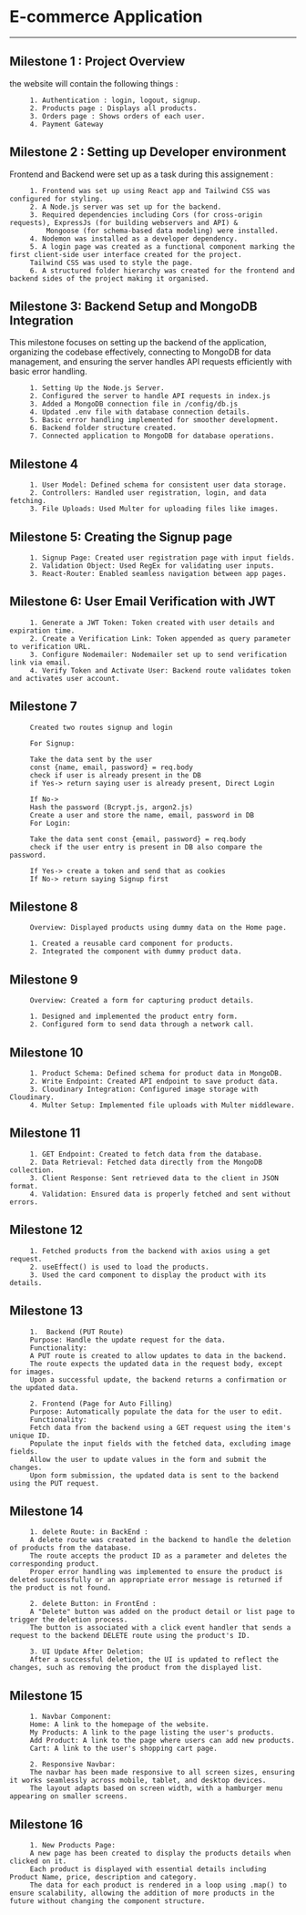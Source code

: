 # E-commerce Application

---

## Milestone 1 : Project Overview

the website will contain the following things :

         1. Authentication : login, logout, signup.
         2. Products page : Displays all products.
         3. Orders page : Shows orders of each user.
         4. Payment Gateway

## Milestone 2 : Setting up Developer environment

Frontend and Backend were set up as a task during this assignement :

         1. Frontend was set up using React app and Tailwind CSS was configured for styling.
         2. A Node.js server was set up for the backend. 
         3. Required dependencies including Cors (for cross-origin requests), ExpressJs (for building webservers and API) & 
             Mongoose (for schema-based data modeling) were installed.
         4. Nodemon was installed as a developer dependency.
         5. A login page was created as a functional component marking the first client-side user interface created for the project. 
         Tailwind CSS was used to style the page. 
         6. A structured folder hierarchy was created for the frontend and backend sides of the project making it organised.

## Milestone 3: Backend Setup and MongoDB Integration

This milestone focuses on setting up the backend of the application, organizing the codebase effectively, connecting to MongoDB for data management, and ensuring the server handles API requests efficiently with basic error handling.

         1. Setting Up the Node.js Server.
         2. Configured the server to handle API requests in index.js
         3. Added a MongoDB connection file in /config/db.js
         4. Updated .env file with database connection details.
         5. Basic error handling implemented for smoother development.
         6. Backend folder structure created.
         7. Connected application to MongoDB for database operations.

## Milestone 4

         1. User Model: Defined schema for consistent user data storage.
         2. Controllers: Handled user registration, login, and data fetching.
         3. File Uploads: Used Multer for uploading files like images.
         
## Milestone 5: Creating the Signup page

         1. Signup Page: Created user registration page with input fields.
         2. Validation Object: Used RegEx for validating user inputs.
         3. React-Router: Enabled seamless navigation between app pages.

## Milestone 6: User Email Verification with JWT

         1. Generate a JWT Token: Token created with user details and expiration time.
         2. Create a Verification Link: Token appended as query parameter to verification URL.
         3. Configure Nodemailer: Nodemailer set up to send verification link via email.
         4. Verify Token and Activate User: Backend route validates token and activates user account.

## Milestone 7

         Created two routes signup and login
         
         For Signup:
         
         Take the data sent by the user
         const {name, email, password} = req.body
         check if user is already present in the DB
         if Yes-> return saying user is already present, Direct Login
         
         If No->
         Hash the password (Bcrypt.js, argon2.js)
         Create a user and store the name, email, password in DB
         For Login:
         
         Take the data sent const {email, password} = req.body
         check if the user entry is present in DB also compare the password.
         
         If Yes-> create a token and send that as cookies
         If No-> return saying Signup first

## Milestone 8

         Overview: Displayed products using dummy data on the Home page.
         
         1. Created a reusable card component for products.
         2. Integrated the component with dummy product data.

## Milestone 9 

         Overview: Created a form for capturing product details.
         
         1. Designed and implemented the product entry form.
         2. Configured form to send data through a network call.

## Milestone 10

         1. Product Schema: Defined schema for product data in MongoDB.
         2. Write Endpoint: Created API endpoint to save product data.
         3. Cloudinary Integration: Configured image storage with Cloudinary.
         4. Multer Setup: Implemented file uploads with Multer middleware.

## Milestone 11

         1. GET Endpoint: Created to fetch data from the database.
         2. Data Retrieval: Fetched data directly from the MongoDB collection.
         3. Client Response: Sent retrieved data to the client in JSON format.
         4. Validation: Ensured data is properly fetched and sent without errors.

## Milestone 12

         1. Fetched products from the backend with axios using a get request.
         2. useEffect() is used to load the products.
         3. Used the card component to display the product with its details.

## Milestone 13

         1.  Backend (PUT Route)
         Purpose: Handle the update request for the data.
         Functionality:
         A PUT route is created to allow updates to data in the backend.
         The route expects the updated data in the request body, except for images.
         Upon a successful update, the backend returns a confirmation or the updated data.

         2. Frontend (Page for Auto Filling)
         Purpose: Automatically populate the data for the user to edit.
         Functionality:
         Fetch data from the backend using a GET request using the item's unique ID.
         Populate the input fields with the fetched data, excluding image fields.
         Allow the user to update values in the form and submit the changes.
         Upon form submission, the updated data is sent to the backend using the PUT request.

## Milestone 14

         1. delete Route: in BackEnd : 
         A delete route was created in the backend to handle the deletion of products from the database.
         The route accepts the product ID as a parameter and deletes the corresponding product.
         Proper error handling was implemented to ensure the product is deleted successfully or an appropriate error message is returned if the product is not found.

         2. delete Button: in FrontEnd : 
         A "Delete" button was added on the product detail or list page to trigger the deletion process.
         The button is associated with a click event handler that sends a request to the backend DELETE route using the product's ID.

         3. UI Update After Deletion:
         After a successful deletion, the UI is updated to reflect the changes, such as removing the product from the displayed list.

## Milestone 15

         1. Navbar Component:
         Home: A link to the homepage of the website.
         My Products: A link to the page listing the user's products.
         Add Product: A link to the page where users can add new products.
         Cart: A link to the user's shopping cart page.

         2. Responsive Navbar:
         The navbar has been made responsive to all screen sizes, ensuring it works seamlessly across mobile, tablet, and desktop devices.
         The layout adapts based on screen width, with a hamburger menu appearing on smaller screens.

## Milestone 16

         1. New Products Page:
         A new page has been created to display the products details when clicked on it.
         Each product is displayed with essential details including Product Name, price, description and category.
         The data for each product is rendered in a loop using .map() to ensure scalability, allowing the addition of more products in the future without changing the component structure.

        
        
         
